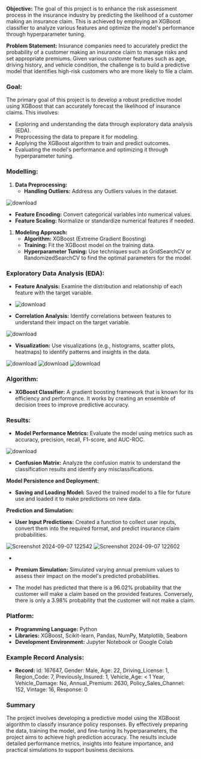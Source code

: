 **Objective:**
The goal of this project is to enhance the risk assessment process in the insurance industry by predicting the likelihood of a customer making an insurance claim. This is achieved by employing an XGBoost classifier to analyze various features and optimize the model's performance through hyperparameter tuning.

**Problem Statement:**
Insurance companies need to accurately predict the probability of a customer making an insurance claim to manage risks and set appropriate premiums. Given various customer features such as age, driving history, and vehicle condition, the challenge is to build a predictive model that identifies high-risk customers who are more likely to file a claim.

### **Goal:**
The primary goal of this project is to develop a robust predictive model using XGBoost that can accurately forecast the likelihood of insurance claims. This involves:
- Exploring and understanding the data through exploratory data analysis (EDA).
- Preprocessing the data to prepare it for modeling.
- Applying the XGBoost algorithm to train and predict outcomes.
- Evaluating the model's performance and optimizing it through hyperparameter tuning.

### **Modelling:**
1. **Data Preprocessing:**
   - **Handling Outliers:** Address any Outliers values in the dataset.

![download](https://github.com/user-attachments/assets/8521b19f-91c2-4465-81ca-b58be6dcc495)

   - **Feature Encoding:** Convert categorical variables into numerical values.
   - **Feature Scaling:** Normalize or standardize numerical features if needed.
   
1. **Modeling Approach:**
   - **Algorithm:** XGBoost (Extreme Gradient Boosting)
   - **Training:** Fit the XGBoost model on the training data.
   - **Hyperparameter Tuning:** Use techniques such as GridSearchCV or RandomizedSearchCV to find the optimal parameters for the model.

### **Exploratory Data Analysis (EDA):**
- **Feature Analysis:** Examine the distribution and relationship of each feature with the target variable.

- ![download](https://github.com/user-attachments/assets/a7ceb460-ba54-4e4e-b8f9-6d041120f137)

- **Correlation Analysis:** Identify correlations between features to understand their impact on the target variable.

![download](https://github.com/user-attachments/assets/a6f01eb8-748c-4c83-8cb6-576d114f9c4b)


- **Visualization:** Use visualizations (e.g., histograms, scatter plots, heatmaps) to identify patterns and insights in the data.

![download](https://github.com/user-attachments/assets/2629f842-15bc-4486-97f0-86971519dd71)
![download](https://github.com/user-attachments/assets/c9a4ebaa-2f63-4c87-906b-c3783be0aa5d)
![download](https://github.com/user-attachments/assets/7a2145e7-4f45-4d8b-ade3-080da7ddb556)


### **Algorithm:**
- **XGBoost Classifier:** A gradient boosting framework that is known for its efficiency and performance. It works by creating an ensemble of decision trees to improve predictive accuracy.

### **Results:**
- **Model Performance Metrics:** Evaluate the model using metrics such as accuracy, precision, recall, F1-score, and AUC-ROC.

![download](https://github.com/user-attachments/assets/3c9ef791-3e6c-4b00-a1fd-f4939891000a)



- **Confusion Matrix:** Analyze the confusion matrix to understand the classification results and identify any misclassifications.

**Model Persistence and Deployment:**

   - **Saving and Loading Model:** Saved the trained model to a file for future use and loaded it to make predictions on new data.

**Prediction and Simulation:**
   - **User Input Predictions:** Created a function to collect user inputs, convert them into the required format, and predict insurance claim probabilities.

![Screenshot 2024-09-07 122542](https://github.com/user-attachments/assets/1ceb2d6b-ac0d-41db-ad25-637e586e391f)
![Screenshot 2024-09-07 122602](https://github.com/user-attachments/assets/326b3bc6-507f-4992-8ac3-de80201b123d)

   - 
   - **Premium Simulation:** Simulated varying annual premium values to assess their impact on the model's predicted probabilities.

   - The model has predicted that there is a 96.02% probability that the customer will make a claim based on the provided features. Conversely, there is only a 3.98% probability that the customer will not make a claim.

### **Platform:**
- **Programming Language:** Python
- **Libraries:** XGBoost, Scikit-learn, Pandas, NumPy, Matplotlib, Seaborn
- **Development Environment:** Jupyter Notebook or Google Colab

### **Example Record Analysis:**
- **Record:** id: 167647, Gender: Male, Age: 22, Driving_License: 1, Region_Code: 7, Previously_Insured: 1, Vehicle_Age: < 1 Year, Vehicle_Damage: No, Annual_Premium: 2630, Policy_Sales_Channel: 152, Vintage: 16, Response: 0

### **Summary**
The project involves developing a predictive model using the XGBoost algorithm to classify insurance policy responses. By effectively preparing the data, training the model, and fine-tuning its hyperparameters, the project aims to achieve high prediction accuracy. The results include detailed performance metrics, insights into feature importance, and practical simulations to support business decisions.



